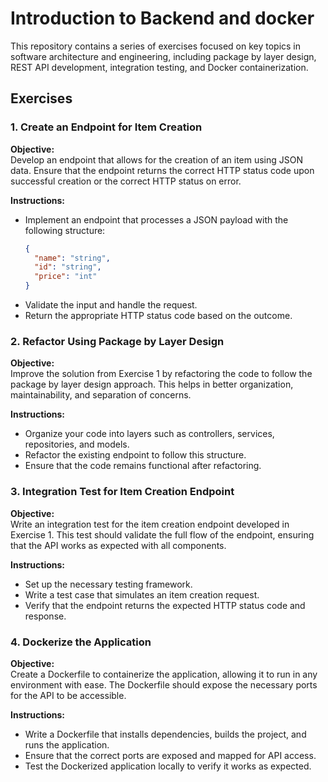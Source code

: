 # Introduction to Backend and docker

This repository contains a series of exercises focused on key topics in software architecture and engineering, including package by layer design, REST API development, integration testing, and Docker containerization.

## Exercises

### 1. Create an Endpoint for Item Creation
**Objective:**  
Develop an endpoint that allows for the creation of an item using JSON data. Ensure that the endpoint returns the correct HTTP status code upon successful creation or the correct HTTP status on error.

**Instructions:**  
- Implement an endpoint that processes a JSON payload with the following structure:
  ```json
  {
    "name": "string",
    "id": "string",
    "price": "int"
  }
  ```
 - Validate the input and handle the request.
 - Return the appropriate HTTP status code based on the outcome.
### 2. Refactor Using Package by Layer Design
**Objective:**  
Improve the solution from Exercise 1 by refactoring the code to follow the package by layer design approach. This helps in better organization, maintainability, and separation of concerns.

**Instructions:**  
- Organize your code into layers such as controllers, services, repositories, and models.
- Refactor the existing endpoint to follow this structure.
- Ensure that the code remains functional after refactoring.

### 3. Integration Test for Item Creation Endpoint
**Objective:**  
Write an integration test for the item creation endpoint developed in Exercise 1. This test should validate the full flow of the endpoint, ensuring that the API works as expected with all components.

**Instructions:**  
- Set up the necessary testing framework.
- Write a test case that simulates an item creation request.
- Verify that the endpoint returns the expected HTTP status code and response.

### 4. Dockerize the Application
**Objective:**  
Create a Dockerfile to containerize the application, allowing it to run in any environment with ease. The Dockerfile should expose the necessary ports for the API to be accessible.

**Instructions:**  
- Write a Dockerfile that installs dependencies, builds the project, and runs the application.
- Ensure that the correct ports are exposed and mapped for API access.
- Test the Dockerized application locally to verify it works as expected.

